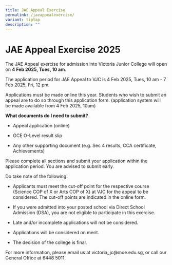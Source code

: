 ```yaml
---
title: JAE Appeal Exercise
permalink: /jaeappealexercise/
variant: tiptap
description: ""
---
```

<h1><strong>JAE Appeal Exercise 2025</strong></h1>
<p>The JAE Appeal exercise for admission into Victoria Junior College will
open on <strong>4 Feb 2025, Tues, 10 am</strong>.</p>
<p>The application period for JAE Appeal to VJC is 4 Feb 2025, Tues, 10 am
- 7 Feb 2025, Fri, 12 pm.</p>
<p>Applications must be made online this year. Students who wish to submit
an appeal are to do so through this application form. (application system
will be made available from 4 Feb 2025, 10am)</p>
<p><strong>What documents do I need to submit?</strong>
</p>
<ul data-tight="true" class="tight">
<li>
<p>Appeal application (online)</p>
</li>
<li>
<p>GCE O-Level result slip</p>
</li>
<li>
<p>Any other supporting document (e.g. Sec 4 results, CCA certificate, Achievements)</p>
</li>
</ul>
<p>Please complete all sections and submit your application within the application
period. You are advised to submit early.</p>
<p>Do take note of the following:</p>
<ul data-tight="true" class="tight">
<li>
<p>Applicants must meet the cut-off point for the respective course (Science
COP of X or Arts COP of X) at VJC for the appeal to be considered. The
cut-off points are indicated in the online form.</p>
</li>
<li>
<p>If you were admitted into your posted school via Direct School Admission
(DSA), you are not eligible to participate in this exercise.</p>
</li>
<li>
<p>Late and/or incomplete applications will not be considered.</p>
</li>
<li>
<p>Applications will be considered on merit.</p>
</li>
<li>
<p>The decision of the college is final.</p>
</li>
</ul>
<p>For more information, please email us at victoria_jc@moe.edu.sg, or call
our General Office at 6448 5011.
<br>
</p>